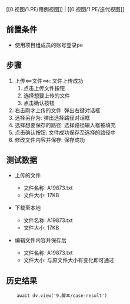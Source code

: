 [[0.视图/1.PE/用例视图]] | [[0.视图/1.PE/迭代视图]]

## 前置条件

- 使用项目组成员的账号登录pe

## 步骤

1. 上传<==文件==>: 文件上传成功
	1. 点击上传文件按钮
	2. 选择想要上传的文件
	3. 点击确认按钮
2. 右击刚才上传的文件: 弹出右键对话框
3. 选择另存为: 弹出选择路径对话框
4. 选择想要保存的路径: 选择路径输入框被填充
5. 点击确认按钮: 文件成功保存至选择的路径中
6. 修改文件内容并保存: 保存成功

## 测试数据

- 上传的文件
	- 文件名称: A19873.txt
	- 文件大小: 17KB

- 下载至本地
	- 文件名称: A19873.txt
	- 文件大小: 17KB

- 编辑文件内容并保存后
	- 文件名称: A19873.txt
	- 文件大小: 与原文件大小有变化即可通过

## 历史结果

```dataviewjs
    await dv.view('9.脚本/case-result')
```
